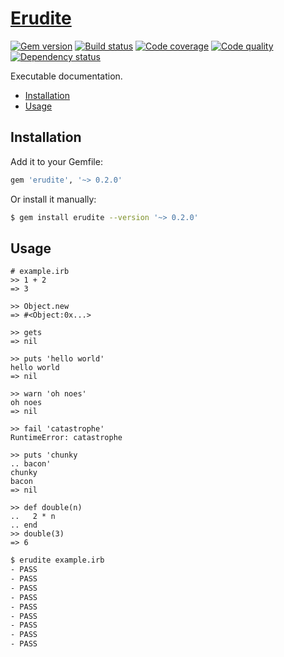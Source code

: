 # [Erudite][1]

[![Gem version][2]][3]
[![Build status][4]][5]
[![Code coverage][6]][7]
[![Code quality][8]][9]
[![Dependency status][10]][11]

Executable documentation.

- [Installation](#installation)
- [Usage](#usage)

## Installation

Add it to your Gemfile:

``` rb
gem 'erudite', '~> 0.2.0'
```

Or install it manually:

``` sh
$ gem install erudite --version '~> 0.2.0'
```

## Usage

``` irb
# example.irb
>> 1 + 2
=> 3

>> Object.new
=> #<Object:0x...>

>> gets
=> nil

>> puts 'hello world'
hello world
=> nil

>> warn 'oh noes'
oh noes
=> nil

>> fail 'catastrophe'
RuntimeError: catastrophe

>> puts 'chunky
.. bacon'
chunky
bacon
=> nil

>> def double(n)
..   2 * n
.. end
>> double(3)
=> 6
```

``` sh
$ erudite example.irb
- PASS
- PASS
- PASS
- PASS
- PASS
- PASS
- PASS
- PASS
- PASS
```

[1]: https://github.com/tfausak/erudite
[2]: https://img.shields.io/gem/v/erudite.svg?style=flat
[3]: http://rubygems.org/gems/erudite
[4]: https://img.shields.io/travis/tfausak/erudite/master.svg?style=flat
[5]: https://travis-ci.org/tfausak/erudite
[6]: https://img.shields.io/coveralls/tfausak/erudite/master.svg?style=flat
[7]: https://coveralls.io/r/tfausak/erudite
[8]: https://img.shields.io/codeclimate/github/tfausak/erudite.svg?style=flat
[9]: https://codeclimate.com/github/tfausak/erudite
[10]: https://img.shields.io/gemnasium/tfausak/erudite.svg?style=flat
[11]: https://gemnasium.com/tfausak/erudite
